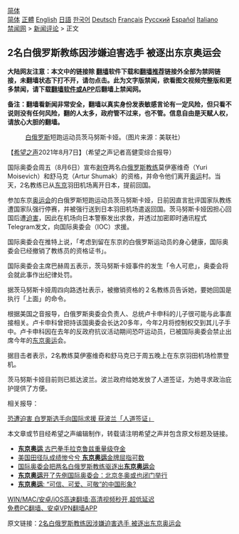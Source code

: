 <!-- 面包屑导航 --> <div class="breadcrumb"><!-- GTranslate: https://gtranslate.io/ -->  <div class="switcher notranslate">  <div class="selected">  <a href="#" onclick="return false;"> 简体</a>  </div>  <div class="option">  <a href="https://www.bannedbook.org" onclick="doGTranslate('zh-CN|zh-CN');jQuery('div.switcher div.selected a').html(jQuery(this).html());return false;" title="简体中文" class="nturl selected"> 简体</a>  <a href="https://www.bannedbook.org/zh-tw/" onclick="doGTranslate('zh-CN|zh-TW');jQuery('div.switcher div.selected a').html(jQuery(this).html());return false;" title="繁體中文" class="nturl"> 正體</a>  <a href="https://www.bannedbook.org/en/" onclick="doGTranslate('zh-CN|en');jQuery('div.switcher div.selected a').html(jQuery(this).html());return false;" title="English" class="nturl"> English</a>  <a href="https://www.bannedbook.org/ja/" onclick="doGTranslate('zh-CN|ja');jQuery('div.switcher div.selected a').html(jQuery(this).html());return false;" title="日本語" class="nturl"> 日語</a>  <a href="https://www.bannedbook.org/ko/" onclick="doGTranslate('zh-CN|ko');jQuery('div.switcher div.selected a').html(jQuery(this).html());return false;" title="한국어" class="nturl"> 한국어</a>  <a href="https://www.bannedbook.org/de/" onclick="doGTranslate('zh-CN|de');jQuery('div.switcher div.selected a').html(jQuery(this).html());return false;" title="Deutsch" class="nturl"> Deutsch</a>  <a href="https://www.bannedbook.org/fr/" onclick="doGTranslate('zh-CN|fr');jQuery('div.switcher div.selected a').html(jQuery(this).html());return false;" title="Français" class="nturl"> Français</a>  <a href="https://www.bannedbook.org/ru/" onclick="doGTranslate('zh-CN|ru');jQuery('div.switcher div.selected a').html(jQuery(this).html());return false;" title="Русский" class="nturl"> Русский</a>  <a href="https://www.bannedbook.org/es/" onclick="doGTranslate('zh-CN|es');jQuery('div.switcher div.selected a').html(jQuery(this).html());return false;" title="Español" class="nturl"> Español</a>  <a href="https://www.bannedbook.org/it/" onclick="doGTranslate('zh-CN|it');jQuery('div.switcher div.selected a').html(jQuery(this).html());return false;" title="Italiano" class="nturl"> Italiano</a>  </div>  </div>      <div class='breadcrumb-sub'><!-- Breadcrumb NavXT 6.3.0 --> <a href="https://www.bannedbook.org/" class="home">禁闻网</a> &gt; <a href="https://www.bannedbook.org/bnews/comments/" class="category">新闻评论</a> &gt; 正文</div></div><h2>2名白俄罗斯教练因涉嫌迫害选手 被逐出东京奥运会</h2> <p class="notice"><b>大陆网友注意：本文中的链接除 <a href="https://github.com/bannedbook/fanqiang" >翻墙</a>软件下载和<a href="https://github.com/killgcd/justmysocks/blob/master/README.md">翻墙推荐</a>链接外全部为禁网链接，未翻墙状态下打不开，请勿点击。此为文字版禁闻，欲看图文视频完整版和更多禁闻，请下载<a href="https://github.com/bannedbook/fanqiang">翻墙软件或APP</a>后翻墙上禁闻网。</p><p>备注：翻墙看新闻非常安全，翻墙以真实身份发表敏感言论有一定风险，但只看不说则没有任何风险，翻的人太多，政府管不过来，也不管。信息自由是天赋人权，请放心大胆的翻墙。</b></p>  <div class="entry"> <figure><figcaption><a href="https://www.bannedbook.org/bnews/tag/%e7%99%bd%e4%bf%84%e7%bd%97%e6%96%af/" class="st_tag internal_tag" rel="tag" title="标签 白俄罗斯 下的日志">白俄罗斯</a>短跑运动员茨马努斯卡娅。（图片来源：美联社）</figcaption></figure> <p>【<span class='wp_keywordlink_affiliate'><a href="https://www.soundofhope.org" title="希望之声" target="_blank">希望之声</a></span>2021年8月7日】（希望之声记者高健雯综合报导）</p> <p>国际奥委会周五（8月6日）宣布<span class='wp_keywordlink'><a href="https://www.bannedbook.org/forum2/topic21.html" title="《剥夺》 黄建民 著" target="_blank">剥夺</a></span>两名白<a href="https://www.bannedbook.org/bnews/tag/%e4%bf%84%e7%bd%97%e6%96%af/" class="st_tag internal_tag" rel="tag" title="标签 俄罗斯 下的日志">俄罗斯</a><a href="https://www.bannedbook.org/bnews/tag/%E6%95%99%E7%BB%83/" class="st_tag internal_tag" rel="tag" title="标签 教练 下的日志">教练</a>莫伊塞维奇（Yuri Moisevich）和舒马克（Artur Shumak）的资格，并命令他们离开<a href="https://www.bannedbook.org/bnews/tag/%e5%a5%a5%e8%bf%90/" class="st_tag internal_tag" rel="tag" title="标签 奥运 下的日志">奥运</a>村。当天，2名教练已从<a href="https://www.bannedbook.org/bnews/tag/%e4%b8%9c%e4%ba%ac/" class="st_tag internal_tag" rel="tag" title="标签 东京 下的日志">东京</a>羽田机场离开日本，提前回国。</p> <p>参加东京<a href="https://www.bannedbook.org/bnews/tag/%E5%A5%A5%E8%BF%90%E4%BC%9A/" class="st_tag internal_tag" rel="tag" title="标签 奥运会 下的日志">奥运会</a>的白俄罗斯短跑运动员茨马努斯卡娅，日前因直言批评国家队教练遭国家队强行停赛，并被强行送到日本羽田机场遣返回国。茨马努斯卡娅因担心回国后遭<a href="https://www.bannedbook.org/bnews/tag/%e8%bf%ab%e5%ae%b3/" class="st_tag internal_tag" rel="tag" title="标签 迫害 下的日志">迫害</a>，因此在机场向日本警察发出求救，并透过加密即时通讯程式Telegram发文，向国际奥委会（IOC）求援。</p>  <p>国际奥委会在推特上说，「考虑到留在东京的白俄罗斯运动员的身心健康，国际奥委会已经撤销了教练员的资格证书」。</p> <p>国际奥委会主席巴赫周五表示，茨马努斯卡娅事件的发生「令人可悲」，奥委会将会就此事作出纪律处罚。</p> <p>据茨马努斯卡娅周四向路透社表示，被撤销资格的２名教练员告诉她，要她回国是执行「上面」的命令。</p>  <p>根据美国之音报导，白俄罗斯奥委会负责人、总统卢卡申科的儿子很可能与此事直接相关。卢卡申科曾把持该国奥委会长达20多年，今年2月将控制权交到其儿子手中。卢卡申科因在去年的反政府抗议活动期间恐吓运动员，已被国际奥委会禁止出席今年的<a href="https://www.bannedbook.org/bnews/tag/%e4%b8%9c%e4%ba%ac%e5%a5%a5%e8%bf%90/" class="st_tag internal_tag" rel="tag" title="标签 东京奥运 下的日志">东京奥运</a>会。</p> <p>据目击者表示，2名教练莫伊塞维奇和舒马克已于周五晚上在东京羽田机场检票登机。</p> <p>茨马努斯卡娅目前则已抵达波兰。波兰政府给她发放了人道签证，为她寻求政治庇护提供了方便。</p>  <p>相关报导：</p> <p><a href="https://www.soundofhope.org/post/531707?lang=b5">恐遭迫害 白罗斯选手向国际求援 获波兰「人道签证」</a></p> <p>本文章或节目经希望之声编辑制作，转载请注明希望之声并包含原文标题及链接。 </p>  <ul class='op-related-articles' title='相关阅读'> <li><a href='https://www.bannedbook.org/bnews/baitai/20210807/1601881.html' target='_blank'><b>东京奥运</b> 古巴拳手拉克鲁兹重量级夺金</a></li> <li><a href='https://www.bannedbook.org/bnews/baitai/20210807/1601859.html' target='_blank'>美国田径队成绩惨兮兮 <b>东京奥运</b>金牌屈指可数</a></li> <li><a href='https://www.bannedbook.org/bnews/renquan/20210806/1601647.html' target='_blank'>国际奥委会把两名白俄罗斯教练驱逐出<b>东京奥运</b>会</a></li> <li><a href='https://www.bannedbook.org/bnews/baitai/20210806/1601623.html' target='_blank'><b>东京奥运</b>开了先例国际奥委会：北京冬奥或也闭门举行</a></li> <li><a href='https://www.bannedbook.org/bnews/headline/20210806/1601486.html' target='_blank'><b>东京奥运</b>: “可信、可爱、可敬”的中国形象?</a></li> </ul> <p class="texttj"> <a href="https://github.com/bannedbook/fanqiang/wiki/V2ray%E6%9C%BA%E5%9C%BA" target="_blank">WIN/MAC/安卓/iOS高速翻墙:高清视频秒开,超低延迟</a><br/> <a href="https://github.com/bannedbook/fanqiang/wiki/%E7%A6%81%E9%97%BB%E7%BD%91%E5%AE%89%E5%8D%93%E7%BF%BB%E5%A2%99%E6%96%B0%E9%97%BBAPP" target="_blank">免费PC翻墙、安卓VPN翻墙APP</a></p><p>原文链接：<a class="src_link"  href="https://www.soundofhope.org/post/533216" target="_blank">2名白俄罗斯教练因涉嫌迫害选手 被逐出东京奥运会</a></p><a name='sharetosocial'></a>  <div style="margin-bottom:5px;padding-bottom:5px;clear:both"> <div id="archive-pix-1" class="banner-ads"> <!-- AuctionX Display platform tag START --> <div id="26318x728x90x621x_ADSLOT2" clicktrack="%%CLICK_URL_ESC%%"></div> <!-- AuctionX Display platform tag END --> </div> <div id="archive-pix-2" class="banner-ads"> <!-- AuctionX Display platform tag START --> <div id="26315x300x250x621x_ADSLOT2" clicktrack="%%CLICK_URL_ESC%%"></div> <!-- AuctionX Display platform tag END --> </div> </div>  <div id="archive-pix-1" class="banner-ads"> <!-- AuctionX Display platform tag START --> <div id="26318x728x90x621x_ADSLOT3" clicktrack="%%CLICK_URL_ESC%%"></div> <!-- AuctionX Display platform tag END --> </div> </div><!--END ENTRY--> 